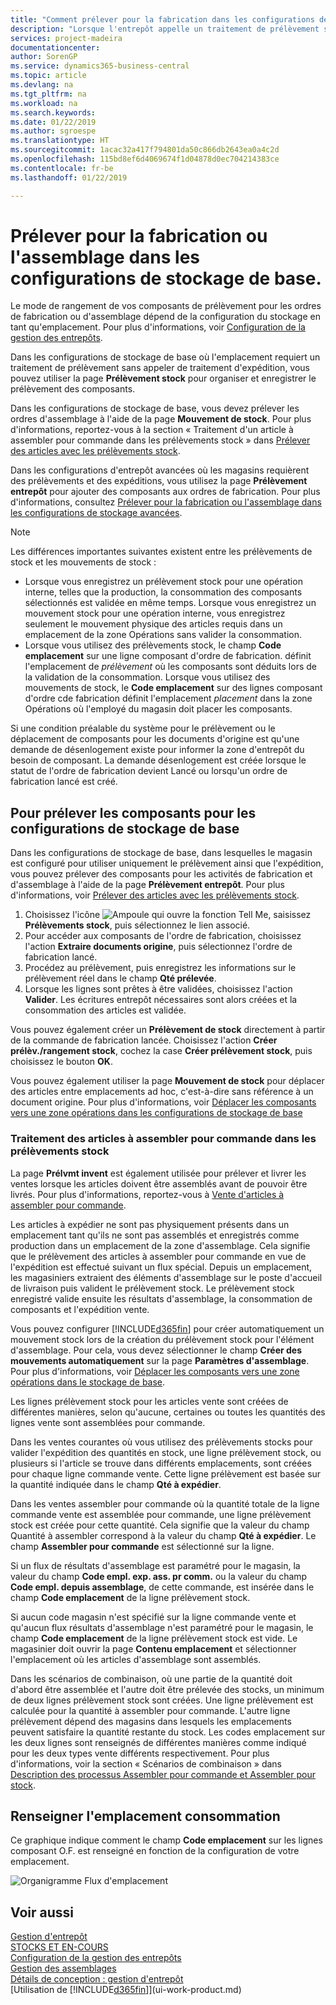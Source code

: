 ```yaml
---
title: "Comment prélever pour la fabrication dans les configurations de stockage de base | Microsoft Docs"
description: "Lorsque l'entrepôt appelle un traitement de prélèvement sans appeler de traitement d'expédition, vous pouvez utiliser la page **Prélèvement stock** pour organiser et enregistrer le prélèvement des composants."
services: project-madeira
documentationcenter: 
author: SorenGP
ms.service: dynamics365-business-central
ms.topic: article
ms.devlang: na
ms.tgt_pltfrm: na
ms.workload: na
ms.search.keywords: 
ms.date: 01/22/2019
ms.author: sgroespe
ms.translationtype: HT
ms.sourcegitcommit: 1acac32a417f794801da50c866db2643ea0a4c2d
ms.openlocfilehash: 115bd8ef6d4069674f1d04878d0ec704214383ce
ms.contentlocale: fr-be
ms.lasthandoff: 01/22/2019

---
```

# <a name="pick-for-production-or-assembly-in-basic-warehouse-configurations"></a>Prélever pour la fabrication ou l'assemblage dans les configurations de stockage de base.
Le mode de rangement de vos composants de prélèvement pour les ordres de fabrication ou d'assemblage dépend de la configuration du stockage en tant qu'emplacement. Pour plus d'informations, voir [Configuration de la gestion des entrepôts](warehouse-setup-warehouse.md).

Dans les configurations de stockage de base où l'emplacement requiert un traitement de prélèvement sans appeler de traitement d'expédition, vous pouvez utiliser la page **Prélèvement stock** pour organiser et enregistrer le prélèvement des composants.  

Dans les configurations de stockage de base, vous devez prélever les ordres d'assemblage à l'aide de la page **Mouvement de stock**. Pour plus d'informations, reportez-vous à la section « Traitement d'un article à assembler pour commande dans les prélèvements stock » dans [Prélever des articles avec les prélèvements stock](warehouse-how-to-pick-items-with-inventory-picks.md).  

Dans les configurations d'entrepôt avancées où les magasins requièrent des prélèvements et des expéditions, vous utilisez la page **Prélèvement entrepôt** pour ajouter des composants aux ordres de fabrication. Pour plus d'informations, consultez [Prélever pour la fabrication ou l'assemblage dans les configurations de stockage avancées](warehouse-how-to-pick-for-internal-operations-in-advanced-warehousing.md).

> [!NOTE]  
>  Les différences importantes suivantes existent entre les prélèvements de stock et les mouvements de stock :  
>   
>  -   Lorsque vous enregistrez un prélèvement stock pour une opération interne, telles que la production, la consommation des composants sélectionnés est validée en même temps. Lorsque vous enregistrez un mouvement stock pour une opération interne, vous enregistrez seulement le mouvement physique des articles requis dans un emplacement de la zone Opérations sans valider la consommation.  
> -   Lorsque vous utilisez des prélèvements stock, le champ **Code emplacement** sur une ligne composant d'ordre de fabrication. définit l'emplacement de *prélèvement* où les composants sont déduits lors de la validation de la consommation. Lorsque vous utilisez des mouvements de stock, le **Code emplacement** sur des lignes composant d'ordre cde fabrication définit l'emplacement *placement* dans la zone Opérations où l'employé du magasin doit placer les composants.  

Si une condition préalable du système pour le prélèvement ou le déplacement de composants pour les documents d'origine est qu'une demande de désenlogement existe pour informer la zone d'entrepôt du besoin de composant. La demande désenlogement est créée lorsque le statut de l'ordre de fabrication devient Lancé ou lorsqu'un ordre de fabrication lancé est créé.  

## <a name="to-pick-components-in-basic-warehouse-configurations"></a>Pour prélever les composants pour les configurations de stockage de base
Dans les configurations de stockage de base, dans lesquelles le magasin est configuré pour utiliser uniquement le prélèvement ainsi que l'expédition, vous pouvez prélever des composants pour les activités de fabrication et d'assemblage à l'aide de la page **Prélèvement entrepôt**. Pour plus d'informations, voir [Prélever des articles avec les prélèvements stock](warehouse-how-to-pick-items-with-inventory-picks.md).

1.  Choisissez l'icône ![Ampoule qui ouvre la fonction Tell Me](media/ui-search/search_small.png "Dites-moi ce que vous voulez faire"), saisissez **Prélèvements stock**, puis sélectionnez le lien associé.  
2.  Pour accéder aux composants de l'ordre de fabrication, choisissez l'action **Extraire documents origine**, puis sélectionnez l'ordre de fabrication lancé.  
3.  Procédez au prélèvement, puis enregistrez les informations sur le prélèvement réel dans le champ **Qté prélevée**.  
4.  Lorsque les lignes sont prêtes à être validées, choisissez l'action **Valider**. Les écritures entrepôt nécessaires sont alors créées et la consommation des articles est validée.  

Vous pouvez également créer un **Prélèvement de stock** directement à partir de la commande de fabrication lancée. Choisissez l'action **Créer prélèv./rangement stock**, cochez la case **Créer prélèvement stock**, puis choisissez le bouton **OK**.

Vous pouvez également utiliser la page **Mouvement de stock** pour déplacer des articles entre emplacements ad hoc, c'est-à-dire sans référence à un document origine.
Pour plus d'informations, voir [Déplacer les composants vers une zone opérations dans les configurations de stockage de base](warehouse-how-to-move-components-to-an-operation-area-in-basic-warehousing.md)

### <a name="handling-assemble-to-order-items-with-inventory-picks"></a>Traitement des articles à assembler pour commande dans les prélèvements stock
La page **Prélvmt invent** est également utilisée pour prélever et livrer les ventes lorsque les articles doivent être assemblés avant de pouvoir être livrés. Pour plus d'informations, reportez-vous à [Vente d'articles à assembler pour commande](assembly-how-to-sell-items-assembled-to-order.md).

Les articles à expédier ne sont pas physiquement présents dans un emplacement tant qu'ils ne sont pas assemblés et enregistrés comme production dans un emplacement de la zone d'assemblage. Cela signifie que le prélèvement des articles à assembler pour commande en vue de l'expédition est effectué suivant un flux spécial. Depuis un emplacement, les magasiniers extraient des éléments d'assemblage sur le poste d'accueil de livraison puis valident le prélèvement stock. Le prélèvement stock enregistré valide ensuite les résultats d'assemblage, la consommation de composants et l'expédition vente.

Vous pouvez configurer [!INCLUDE[d365fin](includes/d365fin_md.md)] pour créer automatiquement un mouvement stock lors de la création du prélèvement stock pour l'élément d'assemblage. Pour cela, vous devez sélectionner le champ **Créer des mouvements automatiquement** sur la page **Paramètres d'assemblage**. Pour plus d'informations, voir [Déplacer les composants vers une zone opérations dans le stockage de base](warehouse-how-to-move-components-to-an-operation-area-in-basic-warehousing.md).

Les lignes prélèvement stock pour les articles vente sont créées de différentes manières, selon qu'aucune, certaines ou toutes les quantités des lignes vente sont assemblées pour commande.

Dans les ventes courantes où vous utilisez des prélèvements stocks pour valider l'expédition des quantités en stock, une ligne prélèvement stock, ou plusieurs si l'article se trouve dans différents emplacements, sont créées pour chaque ligne commande vente. Cette ligne prélèvement est basée sur la quantité indiquée dans le champ **Qté à expédier**.

Dans les ventes assembler pour commande où la quantité totale de la ligne commande vente est assemblée pour commande, une ligne prélèvement stock est créée pour cette quantité. Cela signifie que la valeur du champ Quantité à assembler correspond à la valeur du champ **Qté à expédier**. Le champ **Assembler pour commande** est sélectionné sur la ligne.

Si un flux de résultats d'assemblage est paramétré pour le magasin, la valeur du champ **Code empl. exp. ass. pr comm.** ou la valeur du champ **Code empl. depuis assemblage**, de cette commande, est insérée dans le champ **Code emplacement** de la ligne prélèvement stock.

Si aucun code magasin n'est spécifié sur la ligne commande vente et qu'aucun flux résultats d'assemblage n'est paramétré pour le magasin, le champ **Code emplacement** de la ligne prélèvement stock est vide. Le magasinier doit ouvrir la page **Contenu emplacement** et sélectionner l'emplacement où les articles d'assemblage sont assemblés.

Dans les scénarios de combinaison, où une partie de la quantité doit d'abord être assemblée et l'autre doit être prélevée des stocks, un minimum de deux lignes prélèvement stock sont créées. Une ligne prélèvement est calculée pour la quantité à assembler pour commande. L'autre ligne prélèvement dépend des magasins dans lesquels les emplacements peuvent satisfaire la quantité restante du stock. Les codes emplacement sur les deux lignes sont renseignés de différentes manières comme indiqué pour les deux types vente différents respectivement. Pour plus d'informations, voir la section « Scénarios de combinaison » dans [Description des processus Assembler pour commande et Assembler pour stock](assembly-assemble-to-order-or-assemble-to-stock.md).

## <a name="filling-the-consumption-bin"></a>Renseigner l'emplacement consommation
Ce graphique indique comment le champ **Code emplacement** sur les lignes composant O.F. est renseigné en fonction de la configuration de votre emplacement.

![Organigramme Flux d'emplacement](media/binflow.png "BinFlow")

## <a name="see-also"></a>Voir aussi
[Gestion d'entrepôt](warehouse-manage-warehouse.md)  
[STOCKS ET EN-COURS](inventory-manage-inventory.md)  
[Configuration de la gestion des entrepôts](warehouse-setup-warehouse.md)     
[Gestion des assemblages](assembly-assemble-items.md)    
[Détails de conception : gestion d'entrepôt](design-details-warehouse-management.md)  
[Utilisation de [!INCLUDE[d365fin](includes/d365fin_md.md)]](ui-work-product.md)

